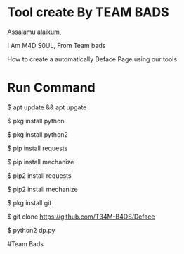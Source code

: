 # Tool create By TEAM BADS

Assalamu alaikum,

I Am M4D S0UL, From Team bads 

How to create a automatically Deface Page using our tools

# Run Command

$ apt update && apt upgate

$ pkg install python

$ pkg install python2

$ pip install requests 

$ pip install mechanize 

$ pip2 install requests

$ pip2 install mechanize

$ pkg install git

$ git clone https://github.com/T34M-B4DS/Deface

$ python2 dp.py

#Team Bads
